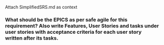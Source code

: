 Attach SimplifiedSRS.md as context 

### What should be the EPICS as per safe agile for this requirement? Also write Features, User Stories and tasks under user stories with acceptance criteria for each user story written after its tasks.

